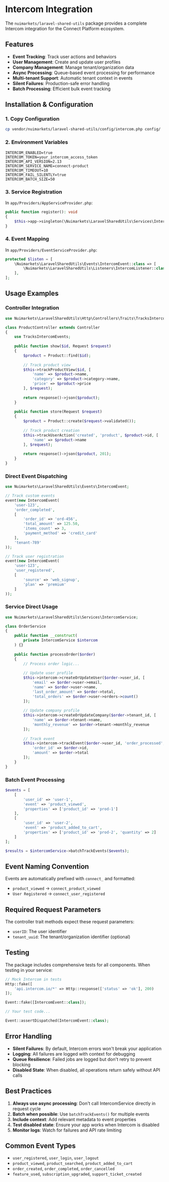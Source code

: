 # Intercom Integration

The `nuimarkets/laravel-shared-utils` package provides a complete Intercom integration for the Connect Platform ecosystem.

## Features

- **Event Tracking**: Track user actions and behaviors
- **User Management**: Create and update user profiles
- **Company Management**: Manage tenant/organization data  
- **Async Processing**: Queue-based event processing for performance
- **Multi-tenant Support**: Automatic tenant context in events
- **Silent Failures**: Production-safe error handling
- **Batch Processing**: Efficient bulk event tracking

## Installation & Configuration

### 1. Copy Configuration
```bash
cp vendor/nuimarkets/laravel-shared-utils/config/intercom.php config/
```

### 2. Environment Variables
```env
INTERCOM_ENABLED=true
INTERCOM_TOKEN=your_intercom_access_token
INTERCOM_API_VERSION=2.13
INTERCOM_SERVICE_NAME=connect-product
INTERCOM_TIMEOUT=10
INTERCOM_FAIL_SILENTLY=true
INTERCOM_BATCH_SIZE=50
```

### 3. Service Registration
In `app/Providers/AppServiceProvider.php`:
```php
public function register(): void
{
    $this->app->singleton(\Nuimarkets\LaravelSharedUtils\Services\IntercomService::class);
}
```

### 4. Event Mapping
In `app/Providers/EventServiceProvider.php`:
```php
protected $listen = [
    \Nuimarkets\LaravelSharedUtils\Events\IntercomEvent::class => [
        \Nuimarkets\LaravelSharedUtils\Listeners\IntercomListener::class,
    ],
];
```

## Usage Examples

### Controller Integration
```php
use Nuimarkets\LaravelSharedUtils\Http\Controllers\Traits\TracksIntercomEvents;

class ProductController extends Controller
{
    use TracksIntercomEvents;
    
    public function show($id, Request $request)
    {
        $product = Product::find($id);
        
        // Track product view
        $this->trackProductView($id, [
            'name' => $product->name,
            'category' => $product->category->name,
            'price' => $product->price
        ], $request);
        
        return response()->json($product);
    }
    
    public function store(Request $request)
    {
        $product = Product::create($request->validated());
        
        // Track product creation
        $this->trackUserAction('created', 'product', $product->id, [
            'name' => $product->name
        ], $request);
        
        return response()->json($product, 201);
    }
}
```

### Direct Event Dispatching
```php
use Nuimarkets\LaravelSharedUtils\Events\IntercomEvent;

// Track custom events
event(new IntercomEvent(
    'user-123',
    'order_completed', 
    [
        'order_id' => 'ord-456',
        'total_amount' => 125.50,
        'items_count' => 3,
        'payment_method' => 'credit_card'
    ],
    'tenant-789'
));

// Track user registration
event(new IntercomEvent(
    'user-123',
    'user_registered',
    [
        'source' => 'web_signup',
        'plan' => 'premium'
    ]
));
```

### Service Direct Usage
```php
use Nuimarkets\LaravelSharedUtils\Services\IntercomService;

class OrderService
{
    public function __construct(
        private IntercomService $intercom
    ) {}
    
    public function processOrder($order)
    {
        // Process order logic...
        
        // Update user profile
        $this->intercom->createOrUpdateUser($order->user_id, [
            'email' => $order->user->email,
            'name' => $order->user->name,
            'last_order_amount' => $order->total,
            'total_orders' => $order->user->orders->count()
        ]);
        
        // Update company profile
        $this->intercom->createOrUpdateCompany($order->tenant_id, [
            'name' => $order->tenant->name,
            'monthly_revenue' => $order->tenant->monthly_revenue
        ]);
        
        // Track event
        $this->intercom->trackEvent($order->user_id, 'order_processed', [
            'order_id' => $order->id,
            'amount' => $order->total
        ]);
    }
}
```

### Batch Event Processing
```php
$events = [
    [
        'user_id' => 'user-1',
        'event' => 'product_viewed',
        'properties' => ['product_id' => 'prod-1']
    ],
    [
        'user_id' => 'user-2', 
        'event' => 'product_added_to_cart',
        'properties' => ['product_id' => 'prod-2', 'quantity' => 2]
    ]
];

$results = $intercomService->batchTrackEvents($events);
```

## Event Naming Convention

Events are automatically prefixed with `connect_` and formatted:
- `product_viewed` → `connect_product_viewed`
- `User Registered` → `connect_user_registered`

## Required Request Parameters

The controller trait methods expect these request parameters:
- `userID`: The user identifier
- `tenant_uuid`: The tenant/organization identifier (optional)

## Testing

The package includes comprehensive tests for all components. When testing in your service:

```php
// Mock Intercom in tests
Http::fake([
    'api.intercom.io/*' => Http::response(['status' => 'ok'], 200)
]);

Event::fake([IntercomEvent::class]);

// Your test code...

Event::assertDispatched(IntercomEvent::class);
```

## Error Handling

- **Silent Failures**: By default, Intercom errors won't break your application
- **Logging**: All failures are logged with context for debugging
- **Queue Resilience**: Failed jobs are logged but don't retry to prevent blocking
- **Disabled State**: When disabled, all operations return safely without API calls

## Best Practices

1. **Always use async processing**: Don't call IntercomService directly in request cycle
2. **Batch when possible**: Use `batchTrackEvents()` for multiple events
3. **Include context**: Add relevant metadata to event properties
4. **Test disabled state**: Ensure your app works when Intercom is disabled
5. **Monitor logs**: Watch for failures and API rate limiting

## Common Event Types

- `user_registered`, `user_login`, `user_logout`
- `product_viewed`, `product_searched`, `product_added_to_cart`
- `order_created`, `order_completed`, `order_cancelled`
- `feature_used`, `subscription_upgraded`, `support_ticket_created`